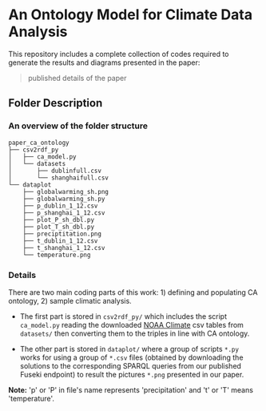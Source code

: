 # An Ontology Model for Climate Data Analysis
This repository includes a complete collection of codes required to generate the results and diagrams presented in the paper: 
> published details of the paper
## Folder Description
### An overview of the folder structure
```
paper_ca_ontology
├── csv2rdf_py
│   ├── ca_model.py
│   └── datasets
│       ├── dublinfull.csv
│       └── shanghaifull.csv
└── dataplot
    ├── globalwarming_sh.png
    ├── globalwarming_sh.py
    ├── p_dublin_1_12.csv
    ├── p_shanghai_1_12.csv
    ├── plot_P_sh_dbl.py
    ├── plot_T_sh_dbl.py
    ├── preciptitation.png
    ├── t_dublin_1_12.csv
    ├── t_shanghai_1_12.csv
    └── temperature.png
```
### Details
There are two main coding parts of this work: 1) defining and populating CA ontology, 2) sample climatic analysis.

- The first part is stored in `csv2rdf_py/` which includes the script `ca_model.py` reading the downloaded [NOAA Climate](https://www.ncdc.noaa.gov/cdo-web/) csv tables from `datasets/`  then converting them to the triples in line with CA ontology.

- The other part is stored in `dataplot/` where a group of scripts `*.py` works for using a group of `*.csv` files (obtained by downloading the solutions to the corresponding SPARQL queries from our published Fuseki endpoint) to result the pictures `*.png` presented in our paper. 

**Note:** 'p' or 'P' in file's name represents 'precipitation' and 't' or 'T' means 'temperature'.
 
